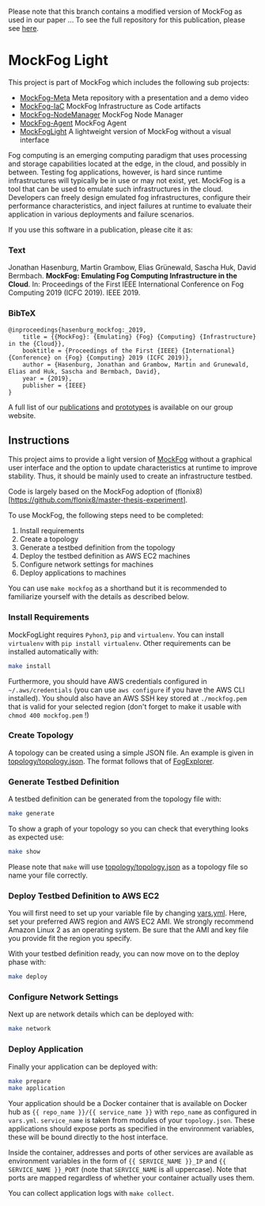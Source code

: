 Please note that this branch contains a modified version of MockFog as used in our paper ...
To see the full repository for this publication, please see [here](https://github.com/pfandzelter/zero2fog).

# MockFog Light

This project is part of MockFog which includes the following sub projects:

- [MockFog-Meta](https://github.com/OpenFogStack/MockFog-Meta) Meta repository with a presentation and a demo video
- [MockFog-IaC](https://github.com/OpenFogStack/MockFog-IaC) MockFog Infrastructure as Code artifacts
- [MockFog-NodeManager](https://github.com/OpenFogStack/MockFog-NodeManager) MockFog Node Manager
- [MockFog-Agent](https://github.com/OpenFogStack/MockFog-Agent) MockFog Agent
- [MockFogLight](https://github.com/OpenFogStack/MockFogLight) A lightweight version of MockFog without a visual interface

Fog computing is an emerging computing paradigm that uses processing and storage capabilities located at the edge, in the cloud, and possibly in between. Testing fog applications, however, is hard since runtime infrastructures will typically be in use or may not exist, yet.
MockFog is a tool that can be used to emulate such infrastructures in the cloud. Developers can freely design emulated fog infrastructures, configure their performance characteristics, and inject failures at runtime to evaluate their application in various deployments and failure scenarios.

If you use this software in a publication, please cite it as:

### Text

Jonathan Hasenburg, Martin Grambow, Elias Grünewald, Sascha Huk, David Bermbach. **MockFog: Emulating Fog Computing Infrastructure in the Cloud**. In: Proceedings of the First IEEE International Conference on Fog Computing 2019 (ICFC 2019). IEEE 2019.

### BibTeX

```
@inproceedings{hasenburg_mockfog:_2019,
	title = {{MockFog}: {Emulating} {Fog} {Computing} {Infrastructure} in the {Cloud}},
	booktitle = {Proceedings of the First {IEEE} {International} {Conference} on {Fog} {Computing} 2019 (ICFC 2019)},
	author = {Hasenburg, Jonathan and Grambow, Martin and Grunewald, Elias and Huk, Sascha and Bermbach, David},
	year = {2019},
	publisher = {IEEE}
}
```

A full list of our [publications](https://www.mcc.tu-berlin.de/menue/forschung/publikationen/parameter/en/) and [prototypes](https://www.mcc.tu-berlin.de/menue/forschung/prototypes/parameter/en/) is available on our group website.

## Instructions

This project aims to provide a light version of [MockFog](https://github.com/OpenFogStack/MockFog-Meta) without a graphical user interface and the option to update characteristics at runtime to improve stability.
Thus, it should be mainly used to create an infrastructure testbed.

Code is largely based on the MockFog adoption of (flonix8)[https://github.com/flonix8/master-thesis-experiment].

To use MockFog, the following steps need to be completed:

1. Install requirements
1. Create a topology
1. Generate a testbed definition from the topology
1. Deploy the testbed definition as AWS EC2 machines
1. Configure network settings for machines
1. Deploy applications to machines

You can use `make mockfog` as a shorthand but it is recommended to familiarize yourself with the details as described below.

### Install Requirements

MockFogLight requires `Pyhon3`, `pip` and `virtualenv`. You can install `virtualenv` with `pip install virtualenv`.
Other requirements can be installed automatically with:

```bash
make install
```

Furthermore, you should have AWS credentials configured in `~/.aws/credentials` (you can use `aws configure` if you have the AWS CLI installed). You should also have an AWS SSH key stored at `./mockfog.pem` that is valid for your selected region (don't forget to make it usable with `chmod 400 mockfog.pem` !)

### Create Topology

A topology can be created using a simple JSON file. An example is given in [topology/topology.json](topology/topology.json). The format follows that of [FogExplorer](https://github.com/OpenFogStack/FogExplorer).

### Generate Testbed Definition

A testbed definition can be generated from the topology file with:

```bash
make generate
```

To show a graph of your topology so you can check that everything looks as expected use:

```bash
make show
```

Please note that `make` will use [topology/topology.json](topology/topology.json) as a topology file so name your file correctly.

### Deploy Testbed Definition to AWS EC2

You will first need to set up your variable file by changing [vars.yml](./vars.yml). Here, set your preferred AWS region and AWS EC2 AMI. We strongly recommend Amazon Linux 2 as an operating system. Be sure that the AMI and key file you provide fit the region you specify.

With your testbed definition ready, you can now move on to the deploy phase with:

```bash
make deploy
```

### Configure Network Settings

Next up are network details which can be deployed with:

```bash
make network
```

### Deploy Application

Finally your application can be deployed with:

```bash
make prepare
make application
```

Your application should be a Docker container that is available on Docker hub as `{{ repo_name }}/{{ service_name }}` with `repo_name` as configured in `vars.yml`. `service_name` is taken from modules of your `topology.json`. These applications should expose ports as specified in the environment variables, these will be bound directly to the host interface.

Inside the container, addresses and ports of other services are available as environment variables in the form of `{{ SERVICE_NAME }}_IP` and `{{ SERVICE_NAME }}_PORT` (note that `SERVICE_NAME` is all uppercase). Note that ports are mapped regardless of whether your container actually uses them.

You can collect application logs with `make collect`.
